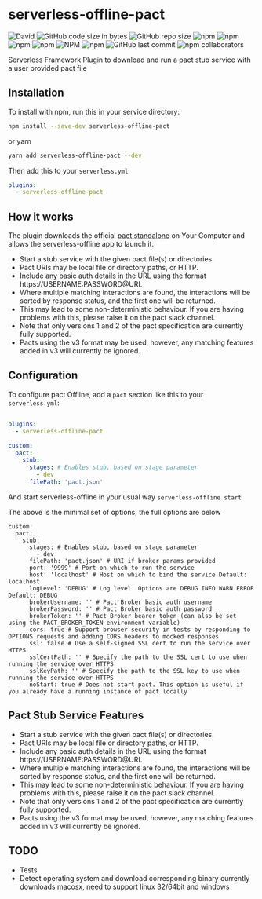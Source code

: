 # serverless-offline-pact

![David](https://img.shields.io/david/YOU54F/serverless-offline-pact.svg)
![GitHub code size in bytes](https://img.shields.io/github/languages/code-size/YOU54F/serverless-offline-pact.svg)
![GitHub repo size](https://img.shields.io/github/repo-size/YOU54F/serverless-offline-pact.svg)
![npm](https://img.shields.io/npm/dw/serverless-offline-pact.svg)
![npm](https://img.shields.io/npm/dm/serverless-offline-pact.svg)
![npm](https://img.shields.io/npm/dy/serverless-offline-pact.svg)
![npm](https://img.shields.io/npm/dt/serverless-offline-pact.svg)
![NPM](https://img.shields.io/npm/l/serverless-offline-pact.svg)
![npm](https://img.shields.io/npm/v/serverless-offline-pact.svg)
![GitHub last commit](https://img.shields.io/github/last-commit/YOU54F/serverless-offline-pact.svg)
![npm collaborators](https://img.shields.io/npm/collaborators/serverless-offline-pact.svg)

Serverless Framework Plugin to download and run a pact stub service with a user provided pact file

## Installation

To install with npm, run this in your service directory:

```bash
npm install --save-dev serverless-offline-pact
```

or yarn

```bash
yarn add serverless-offline-pact --dev
```

Then add this to your `serverless.yml`

```yml
plugins:
  - serverless-offline-pact
```

## How it works

The plugin downloads the official [pact standalone](https://github.com/pact-foundation/pact-ruby-standalone/) on Your Computer and allows the serverless-offline app to launch it.

- Start a stub service with the given pact file(s) or directories. 
- Pact URIs may be local file or directory paths, or HTTP.
- Include any basic auth details in the URL using the format https://USERNAME:PASSWORD@URI. 
- Where multiple matching interactions are found, the interactions will be sorted by response status, and the first one will be returned. 
- This may lead to some non-deterministic behaviour. If you are having problems with this, please raise it on the pact slack channel.
- Note that only versions 1 and 2 of the pact specification are currently fully supported. 
- Pacts using the v3 format may be used, however, any matching features added in v3 will currently be ignored.

## Configuration

To configure pact Offline, add a `pact` section like this to your `serverless.yml`:

```yml

plugins:
  - serverless-offline-pact

custom:
  pact:
    stub:
      stages: # Enables stub, based on stage parameter
        - dev
      filePath: 'pact.json'
```

And start serverless-offline in your usual way `serverless-offline start`

The above is the minimal set of options, the full options are below

```
custom:
  pact:
    stub:
      stages: # Enables stub, based on stage parameter
        - dev
      filePath: 'pact.json' # URI if broker params provided
      port: '9999' # Port on which to run the service
      host: 'localhost' # Host on which to bind the service Default: localhost
      logLevel: 'DEBUG' # Log level. Options are DEBUG INFO WARN ERROR Default: DEBUG
      brokerUsername: '' # Pact Broker basic auth username
      brokerPassword: '' # Pact Broker basic auth password
      brokerToken: '' # Pact Broker bearer token (can also be set using the PACT_BROKER_TOKEN environment variable)
      cors: true # Support browser security in tests by responding to OPTIONS requests and adding CORS headers to mocked responses
      ssl: false # Use a self-signed SSL cert to run the service over HTTPS
      sslCertPath: '' # Specify the path to the SSL cert to use when running the service over HTTPS
      sslKeyPath: '' # Specify the path to the SSL key to use when running the service over HTTPS
      noStart: true # Does not start pact. This option is useful if you already have a running instance of pact locally
```

## Pact Stub Service Features


- Start a stub service with the given pact file(s) or directories. 
- Pact URIs may be local file or directory paths, or HTTP.
- Include any basic auth details in the URL using the format https://USERNAME:PASSWORD@URI. 
- Where multiple matching interactions are found, the interactions will be sorted by response status, and the first one will be returned. 
- This may lead to some non-deterministic behaviour. If you are having problems with this, please raise it on the pact slack channel.
- Note that only versions 1 and 2 of the pact specification are currently fully supported. 
- Pacts using the v3 format may be used, however, any matching features added in v3 will currently be ignored.

## TODO

- Tests
- Detect operating system and download corresponding binary currently downloads macosx, need to support linux 32/64bit and windows

